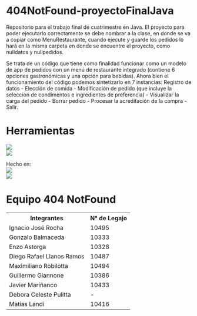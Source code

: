 # 404NotFound-proyectoFinalJava
Repositorio para el trabajo final de cuatrimestre en Java.
El proyecto para poder ejecutarlo correctamente se debe nombrar a la clase, en donde se va a copiar como MenuRestaurante, cuando ejecute y guarde los
pedidos lo hará en la misma carpeta en donde se encuentre el proyecto, como nulldatos y nullpedidos.

Se trata de un código que tiene como finalidad funcionar como un modelo de app de pedidos con un menú de restaurante integrado (contiene  6 opciones gastronómicas y una opción para bebidas).  Ahora bien el funcionamiento del código podemos sintetizarlo en  7 instancias: Registro de datos - Elección de comida - Modificación de pedido (que incluye la selección de condimentos e ingredientes de preferencia) - Visualizar la carga del pedido - Borrar pedido - Procesar la acreditación de la compra - Salir.

# Herramientas

![](https://camo.githubusercontent.com/ec0d32e85caf4723d5182a75338c89f85a2c3679aed0c46c9ee9fd1c8dc2a316/68747470733a2f2f696d672e736869656c64732e696f2f62616467652f6769742d2532334630353033332e7376673f7374796c653d666f722d7468652d6261646765266c6f676f3d676974266c6f676f436f6c6f723d7768697465)<br/>
![](https://camo.githubusercontent.com/f6d50128cb007f85916b7a899da5d94f654dce35a37331c8d28573aef46f4274/68747470733a2f2f696d672e736869656c64732e696f2f62616467652f6769746875622d2532333132313031312e7376673f7374796c653d666f722d7468652d6261646765266c6f676f3d676974687562266c6f676f436f6c6f723d7768697465)<br/>

Hecho en:  
![](https://camo.githubusercontent.com/ce205c0df37e83f68e425d28c4e391f2ae632c10a13521840c2f7745815963fa/68747470733a2f2f696d672e736869656c64732e696f2f62616467652f4e65744265616e734944452d3142364143362e7376673f7374796c653d666c61742d737175617265266c6f676f3d6170616368652d6e65746265616e732d696465266c6f676f436f6c6f723d7768697465)<br/>
![](https://camo.githubusercontent.com/d53156e501db2d5315974d994fd6469e650884f7cfd80771a933299b61276595/68747470733a2f2f696d672e736869656c64732e696f2f62616467652f4a6176612d2532334544384230302e7376673f7374796c653d666c61742d737175617265266c6f676f3d6f70656e6a646b266c6f676f436f6c6f723d7768697465)<br/>

# Equipo 404 NotFound
<table>
  <tr>
    <th>Integrantes</th>
    <th>N° de Legajo</th>
  </tr>
  <tr>
    <td>Ignacio José Rocha</td>
    <td>10495</td>
  </tr>
  <tr>
    <td>Gonzalo Balmaceda</td>
    <td>10333</td>
  </tr>
  <tr>
    <td>Enzo Astorga</td>
    <td>10328</td>
  </tr>
  <tr>
    <td>Diego Rafael Llanos Ramos</td>
    <td>10487</td>
  </tr>
  <tr>
    <td>Maximiliano Robilotta</td>
    <td>10494</td>
  </tr>
  <tr>
    <td>Guillermo Giannone</td>
    <td>10386</td>
  </tr>
  <tr>
    <td>Javier Mariñanco</td>
    <td>10433</td>
  </tr>
  <tr>
    <td>Debora Celeste Pulitta</td>
    <td> - </td>
  </tr>
  <tr>
    <td>Matías Landi</td>
    <td>10416</td>
  </tr>
</table>
